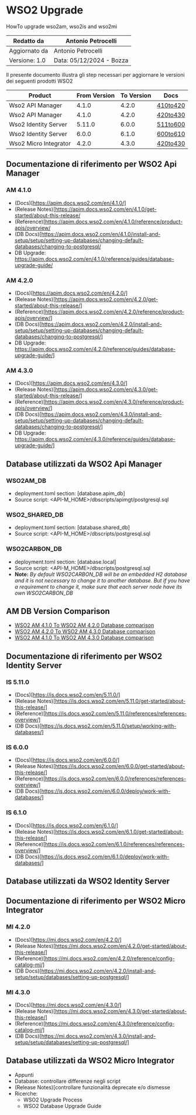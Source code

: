 # WSO2 Upgrade
HowTo upgrade wso2am, wso2is and wso2mi

|Redatto da    |Antonio Petrocelli                   |
|--------------|-------------------------------------|
|Aggiornato da |Antonio Petrocelli                   |
|Versione: 1.0 |Data: 05/12/2024 - Bozza             |

Il presente documento illustra gli step necessari per aggiornare le versioni dei seguenti prodotti WSO2

|Product                |From Version   |To Version |Docs                      |
|-----------------------|---------------|-----------|---------------------------
|Wso2 API Manager       |4.1.0          |4.2.0      |[410to420](/am/410to420/) |
|Wso2 API Manager       |4.1.0          |4.2.0      |[420to430](/am/420to430/) |
|Wso2 Identity Server   |5.11.0         |6.0.0      |[511to600](/is/511to600/) |
|Wso2 Identity Server   |6.0.0          |6.1.0      |[600to610](/is/600to610/) |
|Wso2 Micro Integrator  |4.2.0          |4.3.0      |[420to430](/mi/420to430/) |

## Documentazione di riferimento per WSO2 Api Manager

### AM 4.1.0
* (Docs)[https://apim.docs.wso2.com/en/4.1.0/]
* (Release Notes)[https://apim.docs.wso2.com/en/4.1.0/get-started/about-this-release/
* (Reference)[https://apim.docs.wso2.com/en/4.1.0/reference/product-apis/overview/
* (DB Docs)[https://apim.docs.wso2.com/en/4.1.0/install-and-setup/setup/setting-up-databases/changing-default-databases/changing-to-postgresql/
* DB Upgrade: https://apim.docs.wso2.com/en/4.1.0/reference/guides/database-upgrade-guide/

### AM 4.2.0
* (Docs)[https://apim.docs.wso2.com/en/4.2.0/]
* (Release Notes)[https://apim.docs.wso2.com/en/4.2.0/get-started/about-this-release/]
* (Reference)[https://apim.docs.wso2.com/en/4.2.0/reference/product-apis/overview/]
* (DB Docs)[https://apim.docs.wso2.com/en/4.2.0/install-and-setup/setup/setting-up-databases/changing-default-databases/changing-to-postgresql/]
* DB Upgrade: https://apim.docs.wso2.com/en/4.2.0/reference/guides/database-upgrade-guide/]

### AM 4.3.0
* (Docs)[https://apim.docs.wso2.com/en/4.3.0/]
* (Release Notes)[https://apim.docs.wso2.com/en/4.3.0/get-started/about-this-release/]
* (Reference)[https://apim.docs.wso2.com/en/4.3.0/reference/product-apis/overview/]
* (DB Docs)[https://apim.docs.wso2.com/en/4.3.0/install-and-setup/setup/setting-up-databases/changing-default-databases/changing-to-postgresql/]
* DB Upgrade: https://apim.docs.wso2.com/en/4.3.0/reference/guides/database-upgrade-guide/]

## Database utilizzati da WSO2 Api Manager

### WSO2AM_DB
* deployment.toml section: [database.apim_db]
* Source script: <API-M_HOME>/dbscripts/apimgt/postgresql.sql

### WSO2_SHARED_DB
* deployment.toml section: [database.shared_db]
* Source script: <API-M_HOME>/dbscripts/postgresql.sql

### WSO2CARBON_DB
* deployment.toml section: [database.local]
* Source script: <API-M_HOME>/dbscripts/postgresql.sql
* **Note:** *By default WSO2CARBON_DB will be an embedded H2 database and it is not necessary to change it to another database. But if you have a requirement to change it, make sure that each server node have its own WSO2CARBON_DB*
		
## AM DB Version Comparison
* <a href="410to420.html" target="_blank">WSO2 AM 4.1.0 To WSO2 AM 4.2.0 Database comparison</a>
* <a href="420to430.html" target="_blank">WSO2 AM 4.2.0 To WSO2 AM 4.3.0 Database comparison</a>
* <a href="410to430.html" target="_blank">WSO2 AM 4.1.0 To WSO2 AM 4.3.0 Database comparison</a>

## Documentazione di riferimento per WSO2 Identity Server

### IS 5.11.0
* (Docs)[https://is.docs.wso2.com/en/5.11.0/]
* (Release Notes)[https://is.docs.wso2.com/en/5.11.0/get-started/about-this-release/]
* (Reference)[https://is.docs.wso2.com/en/5.11.0/references/references-overview/]
* (DB Docs)[https://is.docs.wso2.com/en/5.11.0/setup/working-with-databases/]

### IS 6.0.0
* (Docs)[https://is.docs.wso2.com/en/6.0.0/]
* (Release Notes)[https://is.docs.wso2.com/en/6.0.0/get-started/about-this-release/]
* (Reference)[https://is.docs.wso2.com/en/6.0.0/references/references-overview/]
* (DB Docs)[https://is.docs.wso2.com/en/6.0.0/deploy/work-with-databases/]

### IS 6.1.0
* (Docs)[https://is.docs.wso2.com/en/6.1.0/]
* (Release Notes)[https://is.docs.wso2.com/en/6.1.0/get-started/about-this-release/]
* (Reference)[https://is.docs.wso2.com/en/6.1.0/references/references-overview/]
* (DB Docs)[https://is.docs.wso2.com/en/6.1.0/deploy/work-with-databases/]

## Database utilizzati da WSO2 Identity Server

## Documentazione di riferimento per WSO2 Micro Integrator

### MI 4.2.0
* (Docs)[https://mi.docs.wso2.com/en/4.2.0/]
* (Release Notes)[https://mi.docs.wso2.com/en/4.2.0/get-started/about-this-release/]
* (Reference)[https://mi.docs.wso2.com/en/4.2.0/reference/config-catalog-mi/]
* (DB Docs)[https://mi.docs.wso2.com/en/4.2.0/install-and-setup/setup/databases/setting-up-postgresql/]
	
### MI 4.3.0
* (Docs)[https://mi.docs.wso2.com/en/4.3.0/]
* (Release Notes)[https://mi.docs.wso2.com/en/4.3.0/get-started/about-this-release/]
* (Reference)[https://mi.docs.wso2.com/en/4.3.0/reference/config-catalog-mi/]
* (DB Docs)[https://mi.docs.wso2.com/en/4.3.0/install-and-setup/setup/databases/setting-up-postgresql/]

## Database utilizzati da WSO2 Micro Integrator






* Appunti
* Database: controllare differenze negli script
* (Release Notes)[controllare funzionalità deprecate e/o dismesse
* Ricerche:
    * WSO2 Upgrade Process
    * WSO2 Database Upgrade Guide
